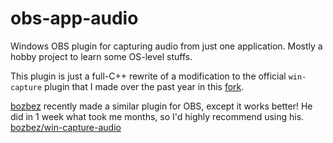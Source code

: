# obs-app-audio
Windows OBS plugin for capturing audio from just one application.
Mostly a hobby project to learn some OS-level stuffs.

This plugin is just a full-C++ rewrite of a modification to the official `win-capture` plugin that I made over the past year in this [fork](https://github.com/goodtrailer/obs-studio/tree/audio-hook-multi/plugins/win-capture).

[bozbez](https://github.com/bozbez/win-capture-audio) recently made a similar plugin for OBS, except it works better! He did in 1 week what took me months, so I'd highly recommend using his.
[bozbez/win-capture-audio](https://github.com/bozbez/win-capture-audio)

